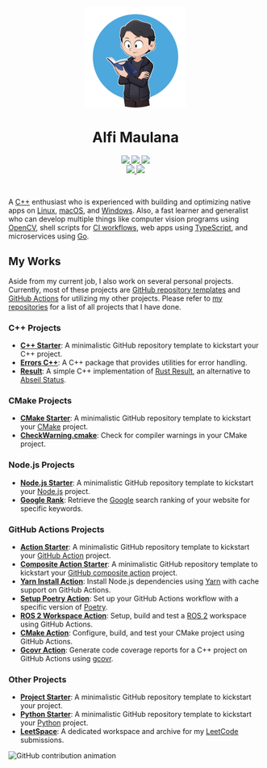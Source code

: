 <p align="center">
  <img src="https://raw.githubusercontent.com/threeal/threeal/main/threeal.png" width="200"/>
</p>
<h1 align="center">Alfi Maulana</h1>
<p align="center">
  <a href="mailto:alfi.maulana.f@gmail.com">
    <img src="https://img.shields.io/badge/Gmail-mail%20me-f14336?logo=gmail&style=flat-square"/>
  </a>
  <a href="https://twitter.com/_threeal">
    <img src="https://img.shields.io/badge/Twitter-follow%20me-1d9bf0?logo=twitter&style=flat-square"/>
  </a>
  <a href="http://discordapp.com/users/414737288304525314">
    <img src="https://img.shields.io/badge/Discord-chat%20me-5865f2?logo=discord&logoColor=f5f5f5&style=flat-square"/>
  </a>
  <br/>
  <a href="https://www.linkedin.com/in/alfi-maulana-40546184/">
    <img src="https://img.shields.io/badge/LinkedIn-connect%20with%20me-2a66bc?logo=linkedin&style=flat-square"/>
  </a>
  <a href="https://steamcommunity.com/id/threeal">
    <img src="https://img.shields.io/badge/Steam-play%20with%20me-2f6894?logo=steam&style=flat-square"/>
  </a>
</p>

<br/>

A [C++](https://isocpp.org/) enthusiast who is experienced with building and optimizing native apps on [Linux](https://ubuntu.com/desktop), [macOS](https://www.apple.com/macos), and [Windows](https://www.microsoft.com/en-us/windows).
Also, a fast learner and generalist who can develop multiple things like computer vision programs using [OpenCV](https://opencv.org/), shell scripts for [CI workflows](https://github.com/features/actions), web apps using [TypeScript](https://www.typescriptlang.org/), and microservices using [Go](https://go.dev/).

## My Works

Aside from my current job, I also work on several personal projects.
Currently, most of these projects are [GitHub repository templates](https://docs.github.com/en/repositories/creating-and-managing-repositories/creating-a-repository-from-a-template) and [GitHub Actions](https://github.com/features/actions) for utilizing my other projects.
Please refer to [my repositories](https://github.com/threeal?tab=repositories) for a list of all projects that I have done.

### C++ Projects

- [**C++ Starter**](https://github.com/threeal/cpp-starter):
  A minimalistic GitHub repository template to kickstart your C++ project.
- [**Errors C++**](https://github.com/threeal/errors-cpp):
  A C++ package that provides utilities for error handling.
- [**Result**](https://github.com/threeal/result):
  A simple C++ implementation of [Rust Result](https://doc.rust-lang.org/std/result/), an alternative to [Abseil Status](https://abseil.io/docs/cpp/guides/status).

### CMake Projects

- [**CMake Starter**](https://github.com/threeal/cmake-starter/):
  A minimalistic GitHub repository template to kickstart your [CMake](https://cmake.org/) project.
- [**CheckWarning.cmake**](https://github.com/threeal/CheckWarning.cmake):
  Check for compiler warnings in your CMake project.

### Node.js Projects

- [**Node.js Starter**](https://github.com/threeal/nodejs-starter):
  A minimalistic GitHub repository template to kickstart your [Node.js](https://nodejs.org/en) project.
- [**Google Rank**](https://github.com/threeal/google-rank):
  Retrieve the [Google](https://www.google.com/) search ranking of your website for specific keywords.

### GitHub Actions Projects

- [**Action Starter**](https://github.com/threeal/action-starter):
  A minimalistic GitHub repository template to kickstart your [GitHub Action](https://github.com/features/actions) project.
- [**Composite Action Starter**](https://github.com/threeal/composite-action-starter):
  A minimalistic GitHub repository template to kickstart your [GitHub composite action](https://github.com/features/actions) project.
- [**Yarn Install Action**](https://github.com/threeal/yarn-install-action):
  Install Node.js dependencies using [Yarn](https://yarnpkg.com/) with cache support on GitHub Actions.
- [**Setup Poetry Action**](https://github.com/threeal/setup-poetry-action):
  Set up your GitHub Actions workflow with a specific version of [Poetry](https://python-poetry.org).
- [**ROS 2 Workspace Action**](https://github.com/ichiro-its/ros2-ws-action):
  Setup, build and test a [ROS 2](https://www.ros.org/) workspace using GitHub Actions.
- [**CMake Action**](https://github.com/threeal/cmake-action):
  Configure, build, and test your CMake project using GitHub Actions.
- [**Gcovr Action**](https://github.com/threeal/gcovr-action/):
  Generate code coverage reports for a C++ project on GitHub Actions using [gcovr](https://gcovr.com/en/stable/).

### Other Projects

- [**Project Starter**](https://github.com/threeal/project-starter):
  A minimalistic GitHub repository template to kickstart your project.
- [**Python Starter**](https://github.com/threeal/python-starter):
  A minimalistic GitHub repository template to kickstart your [Python](https://www.python.org/) project.
- [**LeetSpace**](https://github.com/threeal/leetspace):
  A dedicated workspace and archive for my [LeetCode](https://leetcode.com/) submissions.

<picture>
  <source media="(prefers-color-scheme: dark)" srcset="https://threeal.github.io/threeal/grid-snake-dark.svg" />
  <source media="(prefers-color-scheme: light)" srcset="https://threeal.github.io/threeal/grid-snake-light.svg" />
  <img alt="GitHub contribution animation" src="https://threeal.github.io/threeal/grid-snake.svg" />
</picture>
